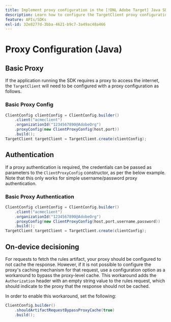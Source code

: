 ```yaml
---
title: Implement proxy configuration in the [!DNL Adobe Target] Java SDK
description: Learn how to configure the TargetClient proxy configuration in the [!DNL Adobe Target] Java SDK.
feature: APIs/SDKs
exl-id: 32e8277d-3bba-4621-b9c7-3a49ac48a466
---
```

# Proxy Configuration (Java)

## Basic Proxy

If the application running the SDK requires a proxy to access the internet, the `TargetClient` will need to be configured with a proxy configuration as follows.

### Basic Proxy Config

```java {line-numbers="true"}
ClientConfig clientConfig = ClientConfig.builder()
    .client("acmeclient")
    .organizationId("1234567890@AdobeOrg")
    .proxyConfig(new ClientProxyConfig(host,port))
    .build();
TargetClient targetClient = TargetClient.create(clientConfig);
```

## Authentication

If a proxy authentication is required, the credentials can be passed as parameters to the `ClientProxyConfig` constructor, as per the below example. Note that this only works for simple username/password proxy authentication.

### Basic Proxy Authentication

```java {line-numbers="true"}
ClientConfig clientConfig = ClientConfig.builder()
    .client("acmeclient")
    .organizationId("1234567890@AdobeOrg")
    .proxyConfig(new ClientProxyConfig(host,port,username,password))
    .build();
TargetClient targetClient = TargetClient.create(clientConfig);
```

## On-device decisioning

For requests to fetch the rules artifact, your proxy should be configured to not cache the response. However, if it is not possible to configure the proxy's caching mechanism for that request, use a configuration option as a workaround to bypass the proxy-level cache. This workaround adds the `Authorization` header with an empty string value to the rules request, which should indicate to the proxy that the response should not be cached.  

In order to enable this workaround, set the following:

```java {line-numbers="true"}
ClientConfig.builder()
    .shouldArtifactRequestBypassProxyCache(true)
    .build();
```


